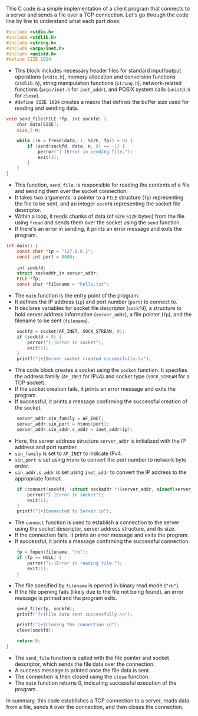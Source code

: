 This C code is a simple implementation of a client program that connects to a server and sends a file over a TCP connection. Let's go through the code line by line to understand what each part does:

```c
#include <stdio.h>
#include <stdlib.h>
#include <string.h>
#include <arpa/inet.h>
#include <unistd.h>
#define SIZE 1024
```

- This block includes necessary header files for standard input/output operations (`stdio.h`), memory allocation and conversion functions (`stdlib.h`), string manipulation functions (`string.h`), network-related functions (`arpa/inet.h` for `inet_addr`), and POSIX system calls (`unistd.h` for `close`).
- `#define SIZE 1024` creates a macro that defines the buffer size used for reading and sending data.

```c
void send_file(FILE *fp, int sockfd) {
    char data[SIZE];
    size_t n;

    while ((n = fread(data, 1, SIZE, fp)) > 0) {
        if (send(sockfd, data, n, 0) == -1) {
            perror("[-]Error in sending file.");
            exit(1);
        }
    }
}
```

- This function, `send_file`, is responsible for reading the contents of a file and sending them over the socket connection.
- It takes two arguments: a pointer to a `FILE` structure (`fp`) representing the file to be sent, and an integer `sockfd` representing the socket file descriptor.
- Within a loop, it reads chunks of data (of size `SIZE` bytes) from the file using `fread` and sends them over the socket using the `send` function.
- If there's an error in sending, it prints an error message and exits the program.

```c
int main() {
    const char *ip = "127.0.0.1";
    const int port = 8080;
    
    int sockfd;
    struct sockaddr_in server_addr;
    FILE *fp;
    const char *filename = "hello.txt";
```

- The `main` function is the entry point of the program.
- It defines the IP address (`ip`) and port number (`port`) to connect to.
- It declares variables for socket file descriptor (`sockfd`), a structure to hold server address information (`server_addr`), a file pointer (`fp`), and the filename to be sent (`filename`).

```c
    sockfd = socket(AF_INET, SOCK_STREAM, 0);
    if (sockfd < 0) {
        perror("[-]Error in socket");
        exit(1);
    }
    printf("[+]Server socket created successfully.\n");
```

- This code block creates a socket using the `socket` function. It specifies the address family (`AF_INET` for IPv4) and socket type (`SOCK_STREAM` for a TCP socket).
- If the socket creation fails, it prints an error message and exits the program.
- If successful, it prints a message confirming the successful creation of the socket.

```c
    server_addr.sin_family = AF_INET;
    server_addr.sin_port = htons(port);
    server_addr.sin_addr.s_addr = inet_addr(ip);
```

- Here, the server address structure `server_addr` is initialized with the IP address and port number.
- `sin_family` is set to `AF_INET` to indicate IPv4.
- `sin_port` is set using `htons` to convert the port number to network byte order.
- `sin_addr.s_addr` is set using `inet_addr` to convert the IP address to the appropriate format.

```c
    if (connect(sockfd, (struct sockaddr *)&server_addr, sizeof(server_addr)) == -1) {
        perror("[-]Error in socket");
        exit(1);
    }
    printf("[+]Connected to Server.\n");
```

- The `connect` function is used to establish a connection to the server using the socket descriptor, server address structure, and its size.
- If the connection fails, it prints an error message and exits the program.
- If successful, it prints a message confirming the successful connection.

```c
    fp = fopen(filename, "rb");
    if (fp == NULL) {
        perror("[-]Error in reading file.");
        exit(1);
    }
```

- The file specified by `filename` is opened in binary read mode (`"rb"`).
- If the file opening fails (likely due to the file not being found), an error message is printed and the program exits.

```c
    send_file(fp, sockfd);
    printf("[+]File data sent successfully.\n");

    printf("[+]Closing the connection.\n");
    close(sockfd);

    return 0;
}
```

- The `send_file` function is called with the file pointer and socket descriptor, which sends the file data over the connection.
- A success message is printed once the file data is sent.
- The connection is then closed using the `close` function.
- The `main` function returns 0, indicating successful execution of the program.

In summary, this code establishes a TCP connection to a server, reads data from a file, sends it over the connection, and then closes the connection.
